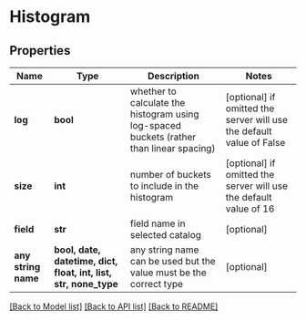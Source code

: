 # Histogram


## Properties
Name | Type | Description | Notes
------------ | ------------- | ------------- | -------------
**log** | **bool** | whether to calculate the histogram using log-spaced buckets (rather than linear spacing) | [optional]  if omitted the server will use the default value of False
**size** | **int** | number of buckets to include in the histogram | [optional]  if omitted the server will use the default value of 16
**field** | **str** | field name in selected catalog | [optional] 
**any string name** | **bool, date, datetime, dict, float, int, list, str, none_type** | any string name can be used but the value must be the correct type | [optional]

[[Back to Model list]](../README.md#documentation-for-models) [[Back to API list]](../README.md#documentation-for-api-endpoints) [[Back to README]](../README.md)


